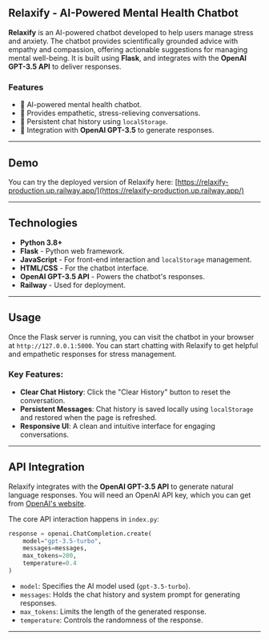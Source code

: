 

## Relaxify - AI-Powered Mental Health Chatbot 

**Relaxify** is an AI-powered chatbot developed to help users manage stress and anxiety. The chatbot provides scientifically grounded advice with empathy and compassion, offering actionable suggestions for managing mental well-being. It is built using **Flask**, and integrates with the **OpenAI GPT-3.5 API** to deliver responses.

### Features
- 🧠 AI-powered mental health chatbot.
- 💬 Provides empathetic, stress-relieving conversations.
- 🔄 Persistent chat history using `localStorage`.
- 🔐 Integration with **OpenAI GPT-3.5** to generate responses.

---

## Demo
You can try the deployed version of Relaxify here:
[https://relaxify-production.up.railway.app/](https://relaxify-production.up.railway.app/)

---

## Technologies

- **Python 3.8+**
- **Flask** - Python web framework.
- **JavaScript** - For front-end interaction and `localStorage` management.
- **HTML/CSS** - For the chatbot interface.
- **OpenAI GPT-3.5 API** - Powers the chatbot's responses.
- **Railway** - Used for deployment.
  
---

## Usage

Once the Flask server is running, you can visit the chatbot in your browser at `http://127.0.0.1:5000`. You can start chatting with Relaxify to get helpful and empathetic responses for stress management.

### Key Features:
- **Clear Chat History**: Click the "Clear History" button to reset the conversation.
- **Persistent Messages**: Chat history is saved locally using `localStorage` and restored when the page is refreshed.
- **Responsive UI**: A clean and intuitive interface for engaging conversations.

---

## API Integration

Relaxify integrates with the **OpenAI GPT-3.5 API** to generate natural language responses. You will need an OpenAI API key, which you can get from [OpenAI's website](https://beta.openai.com/signup/).

The core API interaction happens in `index.py`:

```python
response = openai.ChatCompletion.create(
    model="gpt-3.5-turbo",
    messages=messages,
    max_tokens=200,
    temperature=0.4
)
```

- `model`: Specifies the AI model used (`gpt-3.5-turbo`).
- `messages`: Holds the chat history and system prompt for generating responses.
- `max_tokens`: Limits the length of the generated response.
- `temperature`: Controls the randomness of the response.

---

